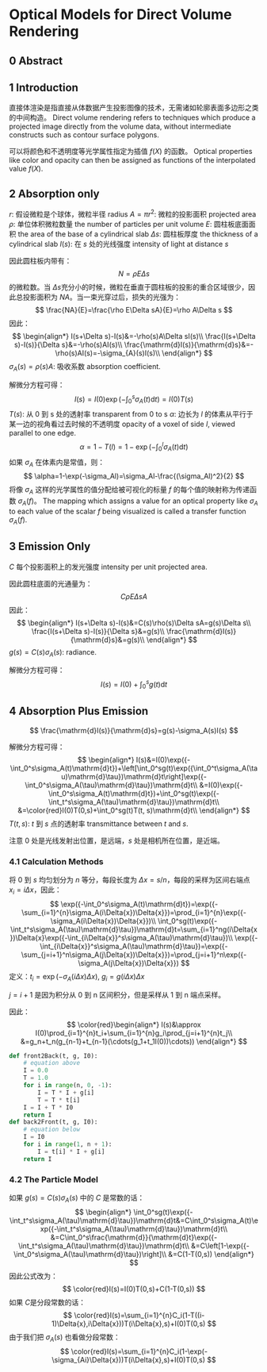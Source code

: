 # Optical Models for Direct Volume Rendering

## 0 Abstract

## 1 Introduction

直接体渲染是指直接从体数据产生投影图像的技术，无需诸如轮廓表面多边形之类的中间构造。
Direct volume rendering refers to techniques which produce a projected image directly from the volume data, without intermediate constructs such as contour surface polygons.

可以将颜色和不透明度等光学属性指定为插值 $f(X)$ 的函数。
Optical properties like color and opacity can then be assigned as functions of the interpolated value $f(X)$.

## 2 Absorption only

$r$: 假设微粒是个球体，微粒半径 radius
$A=\pi r^2$: 微粒的投影面积 projected area
$\rho$: 单位体积微粒数量 the number of particles per unit volume
$E$: 圆柱板底面面积 the area of the base of a cylindrical slab
$\Delta s$: 圆柱板厚度 the thickness of a cylindrical slab
$I(s)$: 在 $s$ 处的光线强度 intensity of light at distance $s$

因此圆柱板内带有：
$$
N=\rho E\Delta s
$$
的微粒数。当 $\Delta s$​ 充分小的时候，微粒在垂直于圆柱板的投影的重合区域很少，因此总投影面积为 $NA$。当一束光穿过后，损失的光强为：
$$
\frac{NA}{E}=\frac{\rho E\Delta sA}{E}=\rho A\Delta s
$$
因此：
$$
\begin{align*}
I(s+\Delta s)-I(s)&=-\rho(s)A\Delta sI(s)\\
\frac{I(s+\Delta s)-I(s)}{\Delta s}&=-\rho(s)AI(s)\\
\frac{\mathrm{d}I(s)}{\mathrm{d}s}&=-\rho(s)AI(s)=-\sigma_{A}(s)I(s)\\
\end{align*}
$$
$\sigma_{A}(s)=\rho(s)A$: 吸收系数 absorption coefficient.

解微分方程可得：
$$
I(s)=I(0)\exp({-\int_0^s\sigma_A(t)\mathrm{d}t})=I(0)T(s)
$$
$T(s)$: 从 0 到 s 处的透射率 transparent from 0 to s
$\alpha$: 边长为 $l$ 的体素从平行于某一边的视角看过去时候的不透明度 opacity of a voxel of side $l$, viewed parallel to one edge.
$$
\alpha=1-T(l)=1-\exp({-\int_0^l\sigma_A(t)\mathrm{d}t})
$$
如果 $\sigma_A$ 在体素内是常值，则：
$$
\alpha=1-\exp(-\sigma_Al)=\sigma_Al-\frac{(\sigma_Al)^2}{2}
$$
将像 $\sigma_A$ 这样的光学属性的值分配给被可视化的标量 $f$ 的每个值的映射称为传递函数 $\sigma_A(f)$。
The mapping which assigns a value for an optical property like $\sigma_A$ to each value of the scalar $f$ being visualized is called a transfer function $\sigma_A(f)$.

## 3 Emission Only

$C$ 每个投影面积上的发光强度 intensity per unit projected area.

因此圆柱底面的光通量为：
$$
C\rho E\Delta sA
$$
因此：
$$
\begin{align*}
I(s+\Delta s)-I(s)&=C(s)\rho(s)\Delta sA=g(s)\Delta s\\
\frac{I(s+\Delta s)-I(s)}{\Delta s}&=g(s)\\
\frac{\mathrm{d}I(s)}{\mathrm{d}s}&=g(s)\\
\end{align*}
$$
$g(s)=C(s)\sigma_A(s)$: radiance.

解微分方程可得：
$$
I(s)=I(0)+\int_0^sg(t)\mathrm{d}t
$$

## 4 Absorption Plus Emission

$$
\frac{\mathrm{d}I(s)}{\mathrm{d}s}=g(s)-\sigma_A(s)I(s)
$$

解微分方程可得：
$$
\begin{align*}
I(s)&=I(0)\exp({-\int_0^s\sigma_A(t)\mathrm{d}t})+\left[\int_0^sg(t)\exp({\int_0^t\sigma_A(\tau)\mathrm{d}\tau})\mathrm{d}t\right]\exp({-\int_0^s\sigma_A(\tau)\mathrm{d}\tau})\mathrm{d}t\\
&=I(0)\exp({-\int_0^s\sigma_A(t)\mathrm{d}t})+\int_0^sg(t)\exp({-\int_t^s\sigma_A(\tau)\mathrm{d}\tau})\mathrm{d}t\\
&=\color{red}I(0)T(0,s)+\int_0^sg(t)T(t, s)\mathrm{d}t\\
\end{align*}
$$
$T(t,s)$: $t$ 到 $s$ 点的透射率 transmittance between $t$ and $s$.

注意 0 处是光线发射出位置，是远端，$s$ 处是相机所在位置，是近端。

### 4.1 Calculation Methods

将 $0$ 到 $s$ 均匀划分为 $n$ 等分，每段长度为 $\Delta{x}=s/n$，每段的采样为区间右端点 $x_i=i\Delta{x}$，因此：
$$
\exp({-\int_0^s\sigma_A(t)\mathrm{d}t})=\exp({-\sum_{i=1}^{n}\sigma_A(i\Delta{x})\Delta{x}})=\prod_{i=1}^{n}\exp({-\sigma_A(i\Delta{x})\Delta{x}})\\
\int_0^sg(t)\exp({-\int_t^s\sigma_A(\tau)\mathrm{d}\tau})\mathrm{d}t=\sum_{i=1}^ng(i\Delta{x})\Delta{x}\exp({-\int_{i\Delta{x}}^s\sigma_A(\tau)\mathrm{d}\tau})\\
\exp({-\int_{i\Delta{x}}^s\sigma_A(\tau)\mathrm{d}\tau})=\exp({-\sum_{j=i+1}^n\sigma_A(j\Delta{x})\Delta{x}})=\prod_{j=i+1}^n\exp({-\sigma_A(j\Delta{x})\Delta{x}})
$$
定义：$t_i=\exp({-\sigma_A(i\Delta{x})\Delta{x}})$, $g_i=g(i\Delta{x})\Delta{x}$

$j=i+1$ 是因为积分从 0 到 n 区间积分，但是采样从 1 到 n 端点采样。

因此：
$$
\color{red}\begin{align*}
I(s)&\approx I(0)\prod_{i=1}^{n}t_i+\sum_{i=1}^{n}g_i\prod_{j=i+1}^{n}t_j\\
&=g_n+t_n(g_{n-1}+t_{n-1}(\cdots(g_1+t_1I(0))\cdots))
\end{align*}
$$

```python
def front2Back(t, g, I0):
    # equation above
    I = 0.0
    T = 1.0
    for i in range(n, 0, -1):
        I = T * I + g[i]
        T = T * t[i]
    I = I + T * I0
    return I
def back2Front(t, g, I0):
    # equation below
    I = I0
    for i in range(1, n + 1):
        I = t[i] * I + g[i]
    return I
```

### 4.2 The Particle Model

如果 $g(s)=C(s)\sigma_A(s)$ 中的 $C$ 是常数的话：
$$
\begin{align*}
\int_0^sg(t)\exp({-\int_t^s\sigma_A(\tau)\mathrm{d}\tau})\mathrm{d}t&=C\int_0^s\sigma_A(t)\exp({-\int_t^s\sigma_A(\tau)\mathrm{d}\tau})\mathrm{d}t\\
&=C\int_0^s\frac{\mathrm{d}}{\mathrm{d}t}\exp({-\int_t^s\sigma_A(\tau)\mathrm{d}\tau})\mathrm{d}t\\
&=C\left[1-\exp({-\int_0^s\sigma_A(\tau)\mathrm{d}\tau})\right]\\
&=C(1-T(0,s))
\end{align*}
$$
因此公式改为：
$$
\color{red}I(s)=I(0)T(0,s)+C(1-T(0,s))
$$
如果 $C$​ 是分段常数的话：
$$
\color{red}I(s)=\sum_{i=1}^{n}C_i(1-T((i-1)\Delta{x},i\Delta{x}))T(i\Delta{x},s)+I(0)T(0,s)
$$
由于我们把 $\sigma_A(s)$ 也看做分段常数：
$$
\color{red}I(s)=\sum_{i=1}^{n}C_i(1-\exp(-\sigma_{Ai}\Delta{x}))T(i\Delta{x},s)+I(0)T(0,s)
$$

